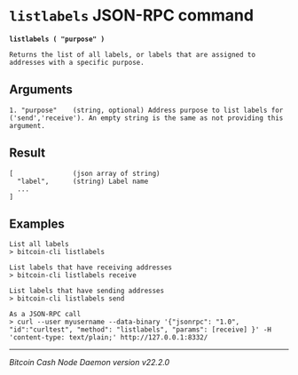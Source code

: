 `listlabels` JSON-RPC command
=============================

**`listlabels ( "purpose" )`**

```
Returns the list of all labels, or labels that are assigned to addresses with a specific purpose.
```

Arguments
---------

```
1. "purpose"    (string, optional) Address purpose to list labels for ('send','receive'). An empty string is the same as not providing this argument.
```

Result
------

```
[               (json array of string)
  "label",      (string) Label name
  ...
]
```

Examples
--------

```
List all labels
> bitcoin-cli listlabels

List labels that have receiving addresses
> bitcoin-cli listlabels receive

List labels that have sending addresses
> bitcoin-cli listlabels send

As a JSON-RPC call
> curl --user myusername --data-binary '{"jsonrpc": "1.0", "id":"curltest", "method": "listlabels", "params": [receive] }' -H 'content-type: text/plain;' http://127.0.0.1:8332/
```

***

*Bitcoin Cash Node Daemon version v22.2.0*
